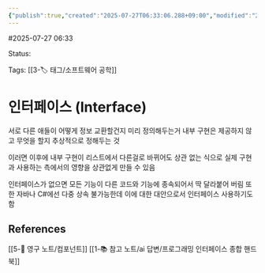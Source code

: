 ```yaml
---
{"publish":true,"created":"2025-07-27T06:33:06.288+09:00","modified":"2025-08-01T00:19:45.522+09:00","cssclasses":""}
---
```


#2025-07-27 06:33

Status: 

Tags: [[3-🏷️ 태그/소프트웨어 공학]]

# 인터페이스 (Interface)
서로 다른 애들이 어떻게 정보 교환할건지 미리 정의해두는거
내부 구현은 제공하지 않고 무엇을 할지 추상적으로 정해두는 것

이러면 이후에 내부 구현이 리스트에서 다른걸로 바뀌어도 상관 없는 식으로
실제 구현과 사용하는 측에서의 영향을 상관없게 만들 수 있음

인터페이스가 없으면 모든 기능이 다른 코드와 기능에 종속되어서 딱 달라붙어 버림
또한 자바나 C#에선 다중 상속 불가능한데 이에 대한 대안으로서 인터페이스 사용하기도 함

## References
 [[5-💎 영구 노트/컴포넌트]]
 [[1-📚 참고 노트/ai 답변/프로그래밍 인터페이스 종합 핸드북]]